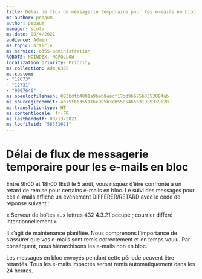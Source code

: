 ```yaml
---
title: Délai de flux de messagerie temporaire pour les e-mails en bloc
ms.author: pebaum
author: pebaum
manager: scotv
ms.date: 08/4/2021
audience: Admin
ms.topic: article
ms.service: o365-administration
ROBOTS: NOINDEX, NOFOLLOW
localization_priority: Priority
ms.collection: Adm_O365
ms.custom:
- "12673"
- "12731"
- "9007646"
ms.openlocfilehash: 883bdfb4801a9beb8eacf17dd9b675b3353084ab
ms.sourcegitcommit: ab75f66355116e995b3cb5505465b31989339e28
ms.translationtype: HT
ms.contentlocale: fr-FR
ms.lasthandoff: 08/13/2021
ms.locfileid: "58331621"
---
```

# <a name="temporary-mail-flow-delay-for-bulk-emails"></a>Délai de flux de messagerie temporaire pour les e-mails en bloc

Entre 9h00 et 18h00 (Est) le 5 août, vous risquez d’être confronté à un retard de remise pour certains e-mails en bloc. Le suivi des messages pour ces e-mails affiche un événement DIFFÉRER/RETARD avec le code de réponse suivant :

« Serveur de boîtes aux lettres 432 4.3.21 occupé ; courrier différé intentionnellement »

Il s’agit de maintenance planifiée. Nous comprenons l’importance de s’assurer que vos e-mails sont remis correctement et en temps voulu. Par conséquent, nous hiérarchisons les e-mails non en bloc. 

Les messages en bloc envoyés pendant cette période peuvent être retardés. Tous les e-mails impactés seront remis automatiquement dans les 24 heures.
